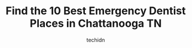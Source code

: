 ---
layout: ampstory
image: https://i0.wp.com/www.depkes.org/wp-content/uploads/2023/06/emergency-dentist-0-in-chattanooga-tn-1685826541.jpeg?resize=640,853
author: techidn
featured: false
description: Discover the impressive array of Emergency Dentist options in Chattanooga TN, where you can find 10 of the largest Emergency Dentist establishments in the area. From renowned classics to hid
title: Find the 10 Best Emergency Dentist Places in Chattanooga TN
cover:
   title: Find the 10 Best Emergency Dentist Places in Chattanooga TN
   subtitle: Rickpate
   background: https://www.depkes.org/wp-content/uploads/2023/06/emergency-dentist-0-in-chattanooga-tn-1685826541.jpeg

pages: 
 - layout: thirds
   top: <h1>#1 Aspen Dental</h1>
   bottom: "<p>This is the first dental experience that I have had in a long time that didnt make me cry. Everyone was just amazing and communicated so well. It was so clean and the </p>"
   background: https://www.depkes.org/wp-content/uploads/2023/06/emergency-dentist-1-in-chattanooga-tn-1685826542.jpeg
   backgroundblur: true
 - layout: thirds
   top: <h1>#2 East Hamilton Dental</h1>
   bottom: "<p>Dr. Myer did a exceptional job on my two front crowns, due to alignment he had to make last minute adjustments before the final placement, the results were beyond my expe</p>"
   background: https://www.depkes.org/wp-content/uploads/2023/06/emergency-dentist-2-in-chattanooga-tn-1685826542.jpeg
   cta:
      link: https://www.depkes.org/blog/find-the-10-best-emergency-dentist-places-in-chattanooga-tn/
      text: Find the 10 Best Emergency Dentist Places in Chattanooga TN
 - layout: thirds
   top: <h1>#3 Chattanooga Dental Studio</h1>
   bottom: "<p>104 Jordan Dr, Chattanooga, TN 37421, United States</p>"
   background: https://www.depkes.org/wp-content/uploads/2023/06/emergency-dentist-3-in-chattanooga-tn-1685826542.jpeg
   cta:
      link: https://www.depkes.org/blog/find-the-10-best-emergency-dentist-places-in-chattanooga-tn/
      text: Find the 10 Best Emergency Dentist Places in Chattanooga TN
 - layout: thirds
   top: <h1>#4 Dental Partners - East Ridge</h1>
   bottom: "<p>1421 Armour Dr, Chattanooga, TN 37412, United States</p>"
   background: https://images.unsplash.com/photo-1620421680010-0766ff230392?ixlib=rb-4.0.3&ixid=MnwxMjA3fDB8MHxwaG90by1wYWdlfHx8fGVufDB8fHx8&auto=format&fit=crop&w=640&h=853&q=80
   cta:
      link: https://www.depkes.org/blog/find-the-10-best-emergency-dentist-places-in-chattanooga-tn/
      text: Find the 10 Best Emergency Dentist Places in Chattanooga TN
 - layout: thirds
   top: <h1>#5 THE GOOD DENTIST®</h1>
   bottom: "<p>3326 Jenkins Rd Suite 103, Chattanooga, TN 37421, United States</p>"
   background: https://images.unsplash.com/photo-1618005182384-a83a8bd57fbe?ixlib=rb-4.0.3&ixid=MnwxMjA3fDB8MHxwaG90by1wYWdlfHx8fGVufDB8fHx8&auto=format&fit=crop&w=640&h=853&q=80
   cta:
      link: https://www.depkes.org/blog/find-the-10-best-emergency-dentist-places-in-chattanooga-tn/
      text: Find the 10 Best Emergency Dentist Places in Chattanooga TN
 - layout: thirds
   top: <h1>#6 Doster Dental</h1>
   bottom: "<p>1001 Carter St STE B, Chattanooga, TN 37402, United States</p>"
   background: https://images.unsplash.com/photo-1515405295579-ba7b45403062?ixlib=rb-4.0.3&ixid=MnwxMjA3fDB8MHxwaG90by1wYWdlfHx8fGVufDB8fHx8&auto=format&fit=crop&w=640&h=853&q=80
   cta:
      link: https://www.depkes.org/blog/find-the-10-best-emergency-dentist-places-in-chattanooga-tn/
      text: Find the 10 Best Emergency Dentist Places in Chattanooga TN
 - layout: thirds
   top: <h1>#7 Bridge Dental Care - Primesh Modi, DDS</h1>
   bottom: "<p>6626 Lee Hwy, Chattanooga, TN 37421, United States</p>"
   background: https://images.unsplash.com/photo-1540457036297-448b6b99e91c?ixlib=rb-4.0.3&ixid=MnwxMjA3fDB8MHxwaG90by1wYWdlfHx8fGVufDB8fHx8&auto=format&fit=crop&w=640&h=853&q=80
   cta:
      link: https://www.depkes.org/blog/find-the-10-best-emergency-dentist-places-in-chattanooga-tn/
      text: Find the 10 Best Emergency Dentist Places in Chattanooga TN
 - layout: thirds
   middle: Continue reading...
   background: https://images.unsplash.com/photo-1608411404720-c8f0417bcdba?ixlib=rb-4.0.3&ixid=MnwxMjA3fDB8MHxwaG90by1wYWdlfHx8fGVufDB8fHx8&auto=format&fit=crop&w=640&h=853&q=80
   cta:
      link: https://www.depkes.org/blog/find-the-10-best-emergency-dentist-places-in-chattanooga-tn/
      text: Find the 10 Best Emergency Dentist Places in Chattanooga TN
      
---